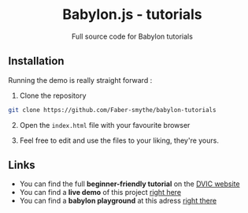 <h1 align="center">Babylon.js - tutorials</h1>
<p align="center">
  Full source code for Babylon tutorials
</p>

## Installation

Running the demo is really straight forward :

1. Clone the repository

```sh
git clone https://github.com/Faber-smythe/babylon-tutorials
```

2. Open the `index.html` file with your favourite browser

3. Feel free to edit and use the files to your liking, they're yours.

## Links

- You can find the full __beginner-friendly tutorial__ on the [DVIC website](https://dvic.devinci.fr/)
- You can find a __live demo__ of this project [right here](https://faber-smythe.github.io/babylon-tutorials/)
- You can find a __babylon playground__ at this adress [right there](https://playground.babylonjs.com/#9GQ1G7)